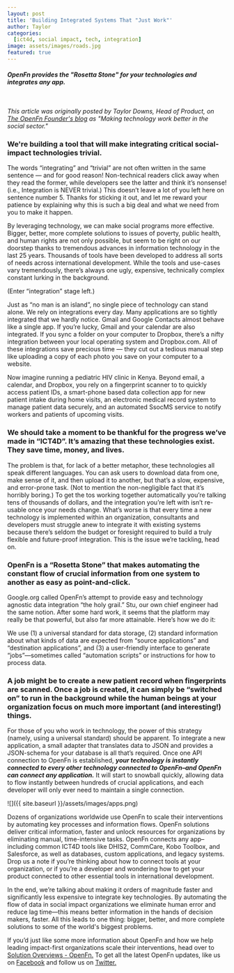 ```yaml
---
layout: post
title: 'Building Integrated Systems That "Just Work"'
author: Taylor 
categories:
  [ict4d, social impact, tech, integration]
image: assets/images/roads.jpg
featured: true
---
```


#### _OpenFn provides the "Rosetta Stone" for your technologies and integrates any app._

<br />

_This article was originally posted by Taylor Downs, Head of Product, on [The OpenFn Founder's blog](https://medium.com/@taylordowns2000) as "Making technology work better in the social sector."_

### We're building a tool that will make integrating critical social-impact technologies trivial.

The words “integrating” and “trivial” are not often written in the same sentence — and for good reason! Non-technical readers click away when they read the former, while developers see the latter and think it’s nonsense! (i.e., Integration is NEVER trivial.) This doesn’t leave a lot of you left here on sentence number 5. Thanks for sticking it out, and let me reward your patience by explaining why this is such a big deal and what we need from you to make it happen.

By leveraging technology, we can make social programs more effective. Bigger, better, more complete solutions to issues of poverty, public health, and human rights are not only possible, but seem to be right on our doorstep thanks to tremendous advances in information technology in the last 25 years. Thousands of tools have been developed to address all sorts of needs across international development. While the tools and use-cases vary tremendously, there’s always one ugly, expensive, technically complex constant lurking in the background.

(Enter “integration” stage left.)

Just as “no man is an island”, no single piece of technology can stand alone. We rely on integrations every day. Many applications are so tightly integrated that we hardly notice. Gmail and Google Contacts almost behave like a single app. If you’re lucky, Gmail and your calendar are also integrated. If you sync a folder on your computer to Dropbox, there’s a nifty integration between your local operating system and Dropbox.com. All of these integrations save precious time — they cut out a tedious manual step like uploading a copy of each photo you save on your computer to a website.

Now imagine running a pediatric HIV clinic in Kenya. Beyond email, a calendar, and Dropbox, you rely on a fingerprint scanner to to quickly access patient IDs, a smart-phone based data collection app for new patient intake during home visits, an electronic medical record system to manage patient data securely, and an automated SsocMS service to notify workers and patients of upcoming visits.

### We should take a moment to be thankful for the progress we’ve made in “ICT4D”. It’s amazing that these technologies exist. They save time, money, and lives.

The problem is that, for lack of a better metaphor, these technologies all speak different languages. You can ask users to download data from one, make sense of it, and then upload it to another, but that’s a slow, expensive, and error-prone task. (Not to mention the non-negligible fact that it’s horribly boring.) To get the tos working together automatically you’re talking tens of thousands of dollars, and the integration you’re left with isn’t re-usable once your needs change. What’s worse is that every time a new technology is implemented within an organization, consultants and developers must struggle anew to integrate it with existing systems because there’s seldom the budget or foresight required to build a truly flexible and future-proof integration. This is the issue we’re tackling, head on.

### OpenFn is a “Rosetta Stone” that makes automating the constant flow of crucial information from one system to another as easy as point-and-click.

Google.org called OpenFn’s attempt to provide easy and technology agnostic data integration “the holy grail.” Stu, our own chief engineer had the same notion. After some hard work, it seems that the platform may really be that powerful, but also far more attainable. Here’s how we do it:

We use (1) a universal standard for data storage, (2) standard information about what kinds of data are expected from “source applications” and “destination applications”, and (3) a user-friendly interface to generate “jobs”—sometimes called “automation scripts” or instructions for how to process data.

### A job might be to create a new patient record when fingerprints are scanned. Once a job is created, it can simply be “switched on” to run in the background while the human beings at your organization focus on much more important (and interesting!) things.

For those of you who work in technology, the power of this strategy (namely, using a universal standard) should be apparent. To integrate a new application, a small adapter that translates data to JSON and provides a JSON-schema for your database is all that’s required. Once one API connection to OpenFn is established, ***your technology is instantly connected to every other technology connected to OpenFn–and OpenFn can connect any application.*** It will start to snowball quickly, allowing data to flow instantly between hundreds of crucial applications, and each developer will only ever need to maintain a single connection.

![]({{ site.baseurl }}/assets/images/apps.png)

Dozens of organizations worldwide use OpenFn to scale their interventions by automating key processes and information flows. OpenFn solutions deliver critical information, faster and unlock resources for organizations by eliminating manual, time-intensive tasks. OpenFn connects any app–including common ICT4D tools like DHIS2, CommCare, Kobo Toolbox, and Salesforce, as well as databases, custom applications, and legacy systems. Drop us a note if you’re thinking about how to connect tools at your organization, or if you’re a developer and wondering how to get your product connected to other essential tools in international development.

In the end, we’re talking about making it orders of magnitude faster and significantly less expensive to integrate key technologies. By automating the flow of data in social impact organizations we eliminate human error and reduce lag time—this means better information in the hands of decision makers, faster. All this leads to one thing: bigger, better, and more complete solutions to some of the world's biggest problems.

If you’d just like some more information about OpenFn and how we help leading impact-first organizations scale their interventions, head over to [Solution Overviews - OpenFn.](https://www.openfn.org/solutions) To get all the latest OpenFn updates, like us on [Facebook](https://www.facebook.com/openfn) and follow us on [Twitter.](https://twitter.com/openfn)




